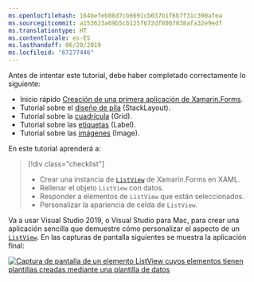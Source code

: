 ```yaml
---
ms.openlocfilehash: 164befeb08d7cb6691cb037b1f6b7f31c390afea
ms.sourcegitcommit: a153623a69b5cb125f672df8007838afa32e9edf
ms.translationtype: HT
ms.contentlocale: es-ES
ms.lasthandoff: 06/20/2019
ms.locfileid: "67277446"
---
```

Antes de intentar este tutorial, debe haber completado correctamente lo siguiente:

- Inicio rápido [Creación de una primera aplicación de Xamarin.Forms](~/get-started/first-app/index.md).
- Tutorial sobre el [diseño de pila](~/get-started/tutorials/stacklayout/index.yml) (StackLayout).
- Tutorial sobre la [cuadrícula](~/get-started/tutorials/grid/index.yml) (Grid).
- Tutorial sobre las [etiquetas](~/get-started/tutorials/label/index.yml) (Label).
- Tutorial sobre las [imágenes](~/get-started/tutorials/image/index.yml) (Image).

En este tutorial aprenderá a:

> [!div class="checklist"]
> - Crear una instancia de [`ListView`](xref:Xamarin.Forms.ListView) de Xamarin.Forms en XAML.
> - Rellenar el objeto `ListView` con datos.
> - Responder a elementos de `ListView` que están seleccionados.
> - Personalizar la apariencia de celda de `ListView`.

Va a usar Visual Studio 2019, o Visual Studio para Mac, para crear una aplicación sencilla que demuestre cómo personalizar el aspecto de un [`ListView`](xref:Xamarin.Forms.ListView). En las capturas de pantalla siguientes se muestra la aplicación final:

[![Captura de pantalla de un elemento ListView cuyos elementos tienen plantillas creadas mediante una plantilla de datos](../images/customize-cell-appearance-reduced.png "Elemento ListView que muestra datos con plantillas")](../images/customize-cell-appearance-large.png#lightbox "Elemento ListView que muestra datos con plantillas")
